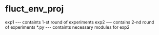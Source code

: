 # fluct_env_proj
exp1 --- containts 1-st round of experiments 
exp2 --- contains 2-nd round of experiments
*.py --- containts necessary modules for exp2
